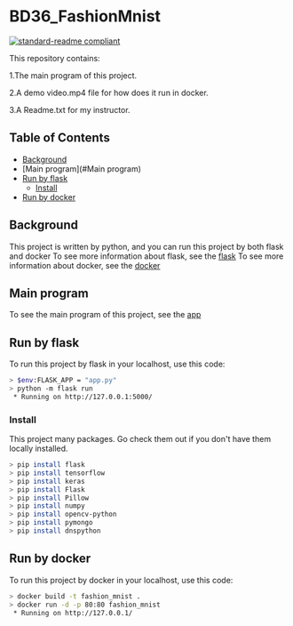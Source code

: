 # BD36_FashionMnist
[![standard-readme compliant](https://img.shields.io/badge/Build%20by-python-brightgreen.svg?style=flat-square)](https://www.docker.com/)

This repository contains:

1.The main program of this project.

2.A demo video.mp4 file for how does it run in docker.

3.A Readme.txt for my instructor.

## Table of Contents
- [Background](#Background)
- [Main program](#Main program)
- [Run by flask](#Run-by-flask)
  - [Install](#Install)
- [Run by docker](#Run-by-docker)

## Background
This project is written by python, and you can run this project by both flask and docker
To see more information about flask, see the [flask](https://flask.palletsprojects.com/en/1.1.x/)
To see more information about docker, see the [docker](https://docs.docker.com/)

## Main program
To see the main program of this project, see the [app](app/)

## Run by flask
To run this project by flask in your localhost, use this code:
```sh
> $env:FLASK_APP = "app.py"
> python -m flask run
 * Running on http://127.0.0.1:5000/
```

### Install
This project many packages. Go check them out if you don't have them locally installed.
```sh
> pip install flask
> pip install tensorflow
> pip install keras
> pip install Flask
> pip install Pillow
> pip install numpy
> pip install opencv-python
> pip install pymongo
> pip install dnspython
```

## Run by docker
To run this project by docker in your localhost, use this code:
```sh
> docker build -t fashion_mnist .
> docker run -d -p 80:80 fashion_mnist
 * Running on http://127.0.0.1/
 ```
